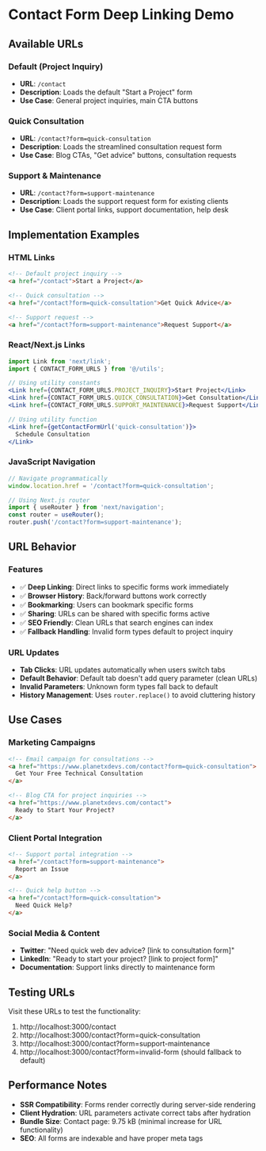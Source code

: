 # Contact Form Deep Linking Demo

## Available URLs

### Default (Project Inquiry)
- **URL**: `/contact`
- **Description**: Loads the default "Start a Project" form
- **Use Case**: General project inquiries, main CTA buttons

### Quick Consultation
- **URL**: `/contact?form=quick-consultation`
- **Description**: Loads the streamlined consultation request form
- **Use Case**: Blog CTAs, "Get advice" buttons, consultation requests

### Support & Maintenance
- **URL**: `/contact?form=support-maintenance`
- **Description**: Loads the support request form for existing clients
- **Use Case**: Client portal links, support documentation, help desk

## Implementation Examples

### HTML Links
```html
<!-- Default project inquiry -->
<a href="/contact">Start a Project</a>

<!-- Quick consultation -->
<a href="/contact?form=quick-consultation">Get Quick Advice</a>

<!-- Support request -->
<a href="/contact?form=support-maintenance">Request Support</a>
```

### React/Next.js Links
```jsx
import Link from 'next/link';
import { CONTACT_FORM_URLS } from '@/utils';

// Using utility constants
<Link href={CONTACT_FORM_URLS.PROJECT_INQUIRY}>Start Project</Link>
<Link href={CONTACT_FORM_URLS.QUICK_CONSULTATION}>Get Consultation</Link>
<Link href={CONTACT_FORM_URLS.SUPPORT_MAINTENANCE}>Request Support</Link>

// Using utility function
<Link href={getContactFormUrl('quick-consultation')}>
  Schedule Consultation
</Link>
```

### JavaScript Navigation
```javascript
// Navigate programmatically
window.location.href = '/contact?form=quick-consultation';

// Using Next.js router
import { useRouter } from 'next/navigation';
const router = useRouter();
router.push('/contact?form=support-maintenance');
```

## URL Behavior

### Features
- ✅ **Deep Linking**: Direct links to specific forms work immediately
- ✅ **Browser History**: Back/forward buttons work correctly
- ✅ **Bookmarking**: Users can bookmark specific forms
- ✅ **Sharing**: URLs can be shared with specific forms active
- ✅ **SEO Friendly**: Clean URLs that search engines can index
- ✅ **Fallback Handling**: Invalid form types default to project inquiry

### URL Updates
- **Tab Clicks**: URL updates automatically when users switch tabs
- **Default Behavior**: Default tab doesn't add query parameter (clean URLs)
- **Invalid Parameters**: Unknown form types fall back to default
- **History Management**: Uses `router.replace()` to avoid cluttering history

## Use Cases

### Marketing Campaigns
```html
<!-- Email campaign for consultations -->
<a href="https://www.planetxdevs.com/contact?form=quick-consultation">
  Get Your Free Technical Consultation
</a>

<!-- Blog CTA for project inquiries -->
<a href="https://www.planetxdevs.com/contact">
  Ready to Start Your Project?
</a>
```

### Client Portal Integration
```html
<!-- Support portal integration -->
<a href="/contact?form=support-maintenance">
  Report an Issue
</a>

<!-- Quick help button -->
<a href="/contact?form=quick-consultation">
  Need Quick Help?
</a>
```

### Social Media & Content
- **Twitter**: "Need quick web dev advice? [link to consultation form]"
- **LinkedIn**: "Ready to start your project? [link to project form]"
- **Documentation**: Support links directly to maintenance form

## Testing URLs

Visit these URLs to test the functionality:

1. http://localhost:3000/contact
2. http://localhost:3000/contact?form=quick-consultation  
3. http://localhost:3000/contact?form=support-maintenance
4. http://localhost:3000/contact?form=invalid-form (should fallback to default)

## Performance Notes

- **SSR Compatibility**: Forms render correctly during server-side rendering
- **Client Hydration**: URL parameters activate correct tabs after hydration
- **Bundle Size**: Contact page: 9.75 kB (minimal increase for URL functionality)
- **SEO**: All forms are indexable and have proper meta tags
